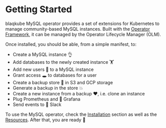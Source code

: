 # Getting Started

blaqkube MySQL operator provides a set of extensions for Kubernetes to manage
community-based MySQL instances. Built with the
[Operator Framework](https://github.com/operator-framework), it can be managed
by the Operator Lifecycle Manager (OLM).

Once installed, you should be able, from a simple manifest, to:

- Create a MySQL instance 👌
- Add databases to the newly created instance 🏋
- Add new users 🎅 to a MySQL instance
- Grant access 🕳 to databases for a user
- Create a backup store 💯 in S3 and GCP storage
- Generate a backup in the store 💥
- Create a new instance from a backup ❤, i.e. clone an instance
- Plug Prometheus and 🧐 Grafana
- Send events to 🤖 Slack

To use the MySQL operator, check the [Installation](users/installation.md)
section as well as the [Resources](users/resources.md). After that, you are
ready 🚀
